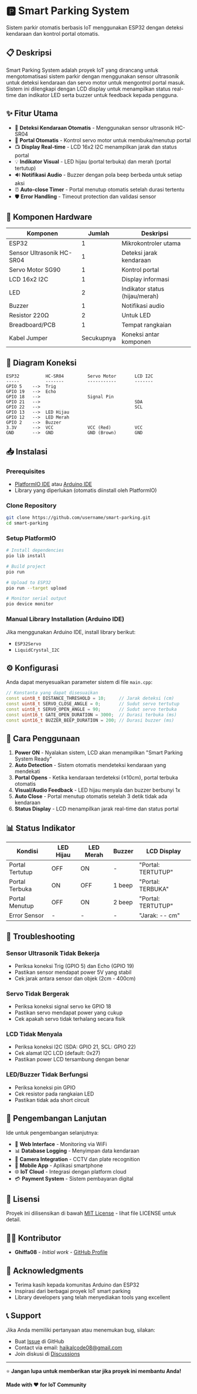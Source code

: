 # 🅿️ Smart Parking System

Sistem parkir otomatis berbasis IoT menggunakan ESP32 dengan deteksi kendaraan dan kontrol portal otomatis.

## 📋 Deskripsi

Smart Parking System adalah proyek IoT yang dirancang untuk mengotomatisasi sistem parkir dengan menggunakan sensor ultrasonik untuk deteksi kendaraan dan servo motor untuk mengontrol portal masuk. Sistem ini dilengkapi dengan LCD display untuk menampilkan status real-time dan indikator LED serta buzzer untuk feedback kepada pengguna.

## ✨ Fitur Utama

- 🚗 **Deteksi Kendaraan Otomatis** - Menggunakan sensor ultrasonik HC-SR04
- 🚪 **Portal Otomatis** - Kontrol servo motor untuk membuka/menutup portal
- 📺 **Display Real-time** - LCD 16x2 I2C menampilkan jarak dan status portal
- 💡 **Indikator Visual** - LED hijau (portal terbuka) dan merah (portal tertutup)
- 🔊 **Notifikasi Audio** - Buzzer dengan pola beep berbeda untuk setiap aksi
- ⏰ **Auto-close Timer** - Portal menutup otomatis setelah durasi tertentu
- 🛡️ **Error Handling** - Timeout protection dan validasi sensor

## 🔧 Komponen Hardware

| Komponen | Jumlah | Deskripsi |
|----------|--------|-----------|
| ESP32 | 1 | Mikrokontroler utama |
| Sensor Ultrasonik HC-SR04 | 1 | Deteksi jarak kendaraan |
| Servo Motor SG90 | 1 | Kontrol portal |
| LCD 16x2 I2C | 1 | Display informasi |
| LED | 2 | Indikator status (hijau/merah) |
| Buzzer | 1 | Notifikasi audio |
| Resistor 220Ω | 2 | Untuk LED |
| Breadboard/PCB | 1 | Tempat rangkaian |
| Kabel Jumper | Secukupnya | Koneksi antar komponen |

## 📐 Diagram Koneksi

```
ESP32          HC-SR04         Servo Motor       LCD I2C
-----          -------         -----------       -------
GPIO 5    -->  Trig            
GPIO 19   -->  Echo            
GPIO 18   -->                  Signal Pin
GPIO 21   -->                                    SDA
GPIO 22   -->                                    SCL
GPIO 13   -->  LED Hijau
GPIO 12   -->  LED Merah
GPIO 2    -->  Buzzer
3.3V      -->  VCC             VCC (Red)         VCC
GND       -->  GND             GND (Brown)       GND
```

## 📥 Instalasi

### Prerequisites
- [PlatformIO IDE](https://platformio.org/) atau [Arduino IDE](https://www.arduino.cc/en/software)
- Library yang diperlukan (otomatis diinstall oleh PlatformIO)

### Clone Repository
```bash
git clone https://github.com/username/smart-parking.git
cd smart-parking
```

### Setup PlatformIO
```bash
# Install dependencies
pio lib install

# Build project
pio run

# Upload to ESP32
pio run --target upload

# Monitor serial output
pio device monitor
```

### Manual Library Installation (Arduino IDE)
Jika menggunakan Arduino IDE, install library berikut:
- `ESP32Servo`
- `LiquidCrystal_I2C`

## ⚙️ Konfigurasi

Anda dapat menyesuaikan parameter sistem di file `main.cpp`:

```cpp
// Konstanta yang dapat disesuaikan
const uint8_t DISTANCE_THRESHOLD = 10;     // Jarak deteksi (cm)
const uint8_t SERVO_CLOSE_ANGLE = 0;       // Sudut servo tertutup
const uint8_t SERVO_OPEN_ANGLE = 90;       // Sudut servo terbuka
const uint16_t GATE_OPEN_DURATION = 3000;  // Durasi terbuka (ms)
const uint16_t BUZZER_BEEP_DURATION = 200; // Durasi buzzer (ms)
```

## 🚀 Cara Penggunaan

1. **Power ON** - Nyalakan sistem, LCD akan menampilkan "Smart Parking System Ready"
2. **Auto Detection** - Sistem otomatis mendeteksi kendaraan yang mendekati
3. **Portal Opens** - Ketika kendaraan terdeteksi (≤10cm), portal terbuka otomatis
4. **Visual/Audio Feedback** - LED hijau menyala dan buzzer berbunyi 1x
5. **Auto Close** - Portal menutup otomatis setelah 3 detik tidak ada kendaraan
6. **Status Display** - LCD menampilkan jarak real-time dan status portal

## 📊 Status Indikator

| Kondisi | LED Hijau | LED Merah | Buzzer | LCD Display |
|---------|-----------|-----------|--------|-------------|
| Portal Tertutup | OFF | ON | - | "Portal: TERTUTUP" |
| Portal Terbuka | ON | OFF | 1 beep | "Portal: TERBUKA" |
| Portal Menutup | OFF | ON | 2 beep | "Portal: TERTUTUP" |
| Error Sensor | - | - | - | "Jarak: -- cm" |

## 🐛 Troubleshooting

### Sensor Ultrasonik Tidak Bekerja
- Periksa koneksi Trig (GPIO 5) dan Echo (GPIO 19)
- Pastikan sensor mendapat power 5V yang stabil
- Cek jarak antara sensor dan objek (2cm - 400cm)

### Servo Tidak Bergerak
- Periksa koneksi signal servo ke GPIO 18
- Pastikan servo mendapat power yang cukup
- Cek apakah servo tidak terhalang secara fisik

### LCD Tidak Menyala
- Periksa koneksi I2C (SDA: GPIO 21, SCL: GPIO 22)
- Cek alamat I2C LCD (default: 0x27)
- Pastikan power LCD tersambung dengan benar

### LED/Buzzer Tidak Berfungsi
- Periksa koneksi pin GPIO
- Cek resistor pada rangkaian LED
- Pastikan tidak ada short circuit

## 🔧 Pengembangan Lanjutan

Ide untuk pengembangan selanjutnya:
- 📱 **Web Interface** - Monitoring via WiFi
- 📊 **Database Logging** - Menyimpan data kendaraan
- 🎥 **Camera Integration** - CCTV dan plate recognition
- 📱 **Mobile App** - Aplikasi smartphone
- 🌐 **IoT Cloud** - Integrasi dengan platform cloud
- 💳 **Payment System** - Sistem pembayaran digital

## 📄 Lisensi

Proyek ini dilisensikan di bawah [MIT License](LICENSE) - lihat file LICENSE untuk detail.

## 👨‍💻 Kontributor

- **Ghiffa08** - *Initial work* - [GitHub Profile](https://github.com/ghiffa08)

## 🙏 Acknowledgments

- Terima kasih kepada komunitas Arduino dan ESP32
- Inspirasi dari berbagai proyek IoT smart parking
- Library developers yang telah menyediakan tools yang excellent

## 📞 Support

Jika Anda memiliki pertanyaan atau menemukan bug, silakan:
- Buat [Issue](https://github.com/ghiffa08/smart-parking/issues) di GitHub
- Contact via email: haikalcode08@gmail.com
- Join diskusi di [Discussions](https://github.com/ghiffa08/smart-parking/discussions)

---

⭐ **Jangan lupa untuk memberikan star jika proyek ini membantu Anda!**

**Made with ❤️ for IoT Community**

